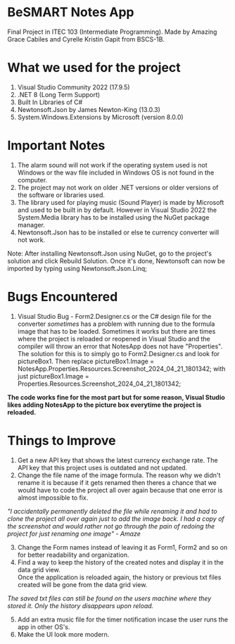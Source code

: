 # BeSMART Notes App
Final Project in ITEC 103 (Intermediate Programming). Made by Amazing Grace Cabiles and Cyrelle Kristin Gapit from BSCS-1B.

# What we used for the project
1. Visual Studio Community 2022 (17.9.5)
2. .NET 8 (Long Term Support)
3. Built In Libraries of C#
4. Newtonsoft.Json by James Newton-King (13.0.3)
5. System.Windows.Extensions by Microsoft (version 8.0.0)

# Important Notes
1. The alarm sound will not work if the operating system used is not Windows or the wav file included in Windows OS 
is not found in the computer. 
2. The project may not work on older .NET versions or older versions of the software or libraries used.
3. The library used for playing music (Sound Player) is made by Microsoft and used to be built in by default. However in 
Visual Studio 2022 the System.Media library has to be installed using the NuGet package manager.
4. Newtonsoft.Json has to be installed or else te currency converter will not work.

Note: After installing Newtonsoft.Json using NuGet, go to the project's solution and click Rebuild Solution. Once it's done, 
Newtonsoft can now be imported by typing using Newtonsoft.Json.Linq;

# Bugs Encountered
1. Visual Studio Bug - Form2.Designer.cs or the C# design file for the converter *sometimes* has a problem with running 
due to the formula image that has to be loaded. Sometimes it works but there are times where the project is reloaded 
or reopened in Visual Studio and the compiler will throw an error that NotesApp does not have "Properties". The solution
for this is to simply go to Form2.Designer.cs and look for pictureBox1. Then replace pictureBox1.Image = 
NotesApp.Properties.Resources.Screenshot_2024_04_21_1801342; with just pictureBox1.Image = Properties.Resources.Screenshot_2024_04_21_1801342;

**The code works fine for the most part but for some reason, Visual Studio likes adding NotesApp to the picture box everytime the project is reloaded.**

# Things to Improve
1. Get a new API key that shows the latest currency exchange rate. The API key that this project uses is outdated and not updated.
2. Change the file name of the image formula. The reason why we didn't rename it is because if it gets renamed then 
theres a chance that we would have to code the project all over again because that one error is almost impossible to fix.

*"I accidentally permanently deleted the file while renaming it and had to clone the project all over again just to add
the image back. I had a copy of the screenshot and would rather not go through the pain of redoing the project for 
just renaming one image" - Amaze*

3. Change the Form names instead of leaving it as Form1, Form2 and so on for better readability and organization.
4. Find a way to keep the history of the created notes and display it in the data grid view.  
Once the application is reloaded again, the history or previous txt files created will be gone from the data grid view. 

*The saved txt files can still be found on the users machine where they stored it. Only the history disappears upon reload.*

5. Add an extra music file for the timer notification incase the user runs the app in other OS's.
6. Make the UI look more modern.